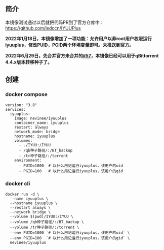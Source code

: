## 简介

本镜像测试通过以后就把代码PR到了官方仓库中：https://github.com/ledccn/IYUUPlus 

**2022年1月18日，本镜像增加了一项功能：允许用户以非root用户权限运行iyuuplus，修改PUID，PGID两个环境变量即可。未推送到官方。**

**2022年6月29日，先合并官方未合并的[#57](https://github.com/ledccn/IYUUPlus/pull/57)，本镜像已经可以用于qBittorrent 4.4.x版本转移种子了。**

## 创建

### docker compose
```
version: "3.8"
services:
  iyuuplus:
    image: nevinee/iyuuplus
    container_name: iyuuplus
    restart: always
    network_mode: bridge
    hostname: iyuuplus
    volumes:
      - ./IYUU:/IYUU
      - /qb种子路径/:/BT_backup
      - /tr种子路径/:/torrent
    environment:
      - PUID=1000  # 以什么用记运行iyuuplus，该用户的uid
      - PGID=100   # 以什么用记运行iyuuplus，该用户的gid
```

### docker cli
```
docker run -d \
  --name iyuuplus \
  --hostname iyuuplus \
  --restart always \
  --network bridge \
  --volume $(pwd)/IYUU:/IYUU \
  --volume /qb种子路径/:/BT_backup \
  --volume /tr种子路径/:/torrent \
  --env PUID=1000 `# 以什么用记运行iyuuplus，该用户的uid` \
  --env PGID=100  `# 以什么用记运行iyuuplus，该用户的gid` \
  nevinee/iyuuplus
```
